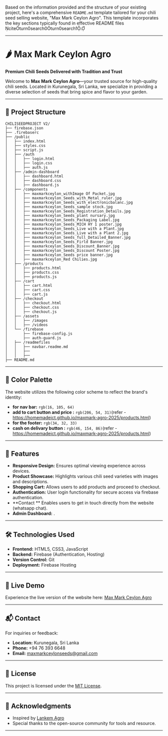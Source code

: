 Based on the information provided and the structure of your existing project, here's a comprehensive `README.md` template tailored for your chili seed selling website, "Max Mark Ceylon Agro". This template incorporates the key sections typically found in effective README files citeturn0search0turn0search1.

---

# 🌶️ Max Mark Ceylon Agro

**Premium Chili Seeds Delivered with Tradition and Trust**

Welcome to **Max Mark Ceylon Agro**—your trusted source for high-quality chili seeds. Located in Kurunegala, Sri Lanka, we specialize in providing a diverse selection of seeds that bring spice and flavor to your garden.

---

## 📁 Project Structure

```
CHILISEEDPROJECT V2/
├── firebase.json
├── .firebaserc
├── /public
│   ├── index.html
│   ├── styles.css
│   ├── script.js
│   ├── /auth
│   │   ├── login.html
│   │   ├── login.css
│   │   ├── auth.js
│   ├── /admin-dashboard
│   │   ├── dashboard.html
│   │   ├── dashboard.css
│   │   ├── dashboard.js
│   ├── /components
│   │   ├── maxmarkceylon_withImage Of Packet.jpg
│   │   ├── maxmarkceylon_Seeds_with_Metal_ruler.jpg
│   │   ├── maxmarkceylon_Seeds_with_electronicbalanc.jpg
│   │   ├── maxmarkceylon_Seeds_sample stock.jpg
│   │   ├── maxmarkceylon_Seeds_Registration_Details.jpg
│   │   ├── maxmarkceylon_Seeds_plant nursary.jpg
│   │   ├── maxmarkceylon_Seeds_Packaging Label.jpg
│   │   ├── maxmarkceylon_Seeds_MICH HY 1 poster.jpg
│   │   ├── maxmarkceylon_Seeds_Live with a Plant.jpg
│   │   ├── maxmarkceylon_Seeds_Live with a Plant 2.jpg
│   │   ├── maxmarkceylon_Seeds_full_Detailed_Banner.jpg
│   │   ├── maxmarkceylon_Seeds_Firld Banner.jpg
│   │   ├── maxmarkceylon_Seeds_Discount_Banner.jpg
│   │   ├── maxmarkceylon_Seeds_Discount Poster.jpg
│   │   ├── maxmarkceylon_Seeds price banner.jpg
│   │   ├── maxmarkceylon_Red Chilies.jpg
│   ├── /products
│   │   ├── products.html
│   │   ├── products.css
│   │   ├── products.js
│   ├── /cart
│   │   ├── cart.html
│   │   ├── cart.css
│   │   ├── cart.js
│   ├── /checkout
│   │   ├── checkout.html
│   │   ├── checkout.css
│   │   ├── checkout.js
│   ├── /assets
│   │   ├── /images
│   │   ├── /videos
│   └── /firebase
│       ├── firebase-config.js
│       ├── auth-guard.js
│   ├── /readmefiles
│   │   ├── navbar.readme.md
│   │   ├── 
│   │   ├── 
├── README.md
```

---

## 🎨 Color Palette

The website utilizes the following color scheme to reflect the brand's identity:

- **for nav bar:** `rgb(16, 105, 64)`
- **add to cart button and price :** `rgb(206, 54, 31)`(refer - https://homemadeict.github.io/maxmark-agro-2025/products.html)
- **for the footer:** `rgb(34, 32, 33)`
- **cash on delivary button :** `rgb(46, 154, 86)`(refer - https://homemadeict.github.io/maxmark-agro-2025/products.html)

---

## 🚀 Features

- **Responsive Design:** Ensures optimal viewing experience across devices.
- **Product Showcase:** Highlights various chili seed varieties with images and descriptions.
- **Shopping Cart:** Allows users to add products and proceed to checkout.
- **Authentication:** User login functionality for secure access via firebase authentication.
- **Contact ** Enables users to get in touch directly from the website (whatsapp chat).
- **Admin Dashboard:** .

---

## 🛠️ Technologies Used

- **Frontend:** HTML5, CSS3, JavaScript
- **Backend:** Firebase (Authentication, Hosting)
- **Version Control:** Git
- **Deployment:** Firebase Hosting

---

## 📸 Live Demo

Experience the live version of the website here: [Max Mark Ceylon Agro](https://homemadeict.github.io/maxmark-agro-2025/index.html)

---

## 📬 Contact

For inquiries or feedback:

- **Location:** Kurunegala, Sri Lanka
- **Phone:** +94 76 393 6648
- **Email:** maxmarkceylonseeds@gmail.com

---

## 📄 License

This project is licensed under the [MIT License](LICENSE).

---

## 🤝 Acknowledgments

- Inspired by [Lankem Agro](https://lankemagro.lk/)
- Special thanks to the open-source community for tools and resource.

---

